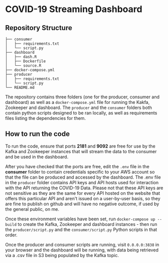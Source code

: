 <h1>COVID-19 Streaming Dashboard</h2>

<h2>Repository Structure</h2>

```
├── consumer
│   ├── requirements.txt
│   └── script.py
├── dashboard
│   ├── dash.R
│   ├── Dockerfile
│   └── source.R
├── docker-compose.yml
├── producer
│   ├── requirements.txt
│   └── script.py
└── README.md
```

The repository contains three folders (one for the producer, consumer and dashboard)
as well as a ```docker-compose.yml``` file for running the Kakfa, Zookeeper and dashboard.
The ```producer``` and the ```consumer``` folders both contain python scripts designed
to be ran locally, as well as requirements files listing the dependencies for them.

<h2>How to run the code</h2>

To run the code, ensure that ports **2181** and **9092** are free for use by the Kafka
and Zookeeper instances that will stream the data to the consumer and be used in the
dashboard.

After you have checked that the ports are free, edit the ```.env``` file in the
**consumer** folder to contain credentials specific to your
AWS account so that the file can be produced and accessed by the dashboard. The
.env file in the ```producer``` folder contains API keys and API hosts used for
interaction with the API returning the COVID-19 Data. Please not that these API
keys are not sensitive as they are the same for every API hosted on the website
that offers this particular API and aren't issued on a user-by-user basis, so
they are fine to publish on github and will have no negative outcome, if used
by the general public, on me. 

Once these environment variables have been set, run ```docker-compose up --build```
to create the Kafka, Zookeeper and dashboard instances - then run the ```producer/script.py```
and the ```consumer/script.py``` Python scripts in that order. 

Once the producer and consumer scripts are running, visit ```0.0.0.0:3838``` in your
browser and the dashboard will be running, with data being retrieved via a .csv
file in S3 being populated by the Kafka topic.  
